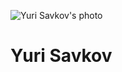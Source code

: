 ![Yuri Savkov's photo](https://sun9-47.userapi.com/sun9-16/impf/c837321/v837321243/5243d/OsvvJ9U1svI.jpg?size=1225x816&quality=96&proxy=1&sign=849d7c8c873e5bfeee24138dde627456&type=album)

# Yuri Savkov